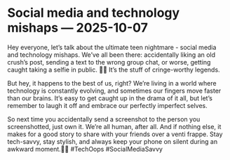 # Social media and technology mishaps — 2025-10-07

Hey everyone, let’s talk about the ultimate teen nightmare - social media and technology mishaps. We’ve all been there: accidentally liking an old crush’s post, sending a text to the wrong group chat, or worse, getting caught taking a selfie in public. 🤳🏼 It’s the stuff of cringe-worthy legends.

But hey, it happens to the best of us, right? We’re living in a world where technology is constantly evolving, and sometimes our fingers move faster than our brains. It’s easy to get caught up in the drama of it all, but let’s remember to laugh it off and embrace our perfectly imperfect selves.

So next time you accidentally send a screenshot to the person you screenshotted, just own it. We’re all human, after all. And if nothing else, it makes for a good story to share with your friends over a venti frappe. Stay tech-savvy, stay stylish, and always keep your phone on silent during an awkward moment.✌🏻 #TechOops #SocialMediaSavvy